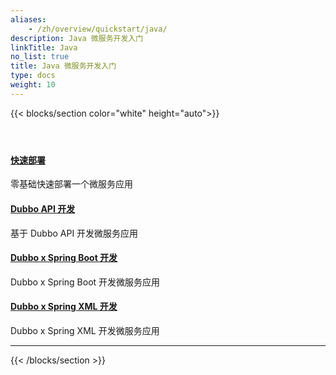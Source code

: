 ```yaml
---
aliases:
    - /zh/overview/quickstart/java/
description: Java 微服务开发入门
linkTitle: Java
no_list: true
title: Java 微服务开发入门
type: docs
weight: 10
---
```



{{< blocks/section color="white" height="auto">}}
<div class="td-content list-page">
    <div class="lead"></div><header class="article-meta">
    </header><div class="row">
    <div class="col-sm col-md-6 mb-4">
        <div class="h-100 card shadow" href="#">
            <div class="card-body">
                <h4 class="card-title">
                     <a href='{{< relref "./brief" >}}'>快速部署</a>
                </h4>
                <p>零基础快速部署一个微服务应用</p>
            </div>
        </div>
    </div>
    <div class="col-sm col-md-6 mb-4">
        <div class="h-100 card shadow" href="#">
            <div class="card-body">
                <h4 class="card-title">
                     <a href='{{< relref "./api" >}}'>Dubbo API 开发</a>
                </h4>
                <p>基于 Dubbo API 开发微服务应用</p>
            </div>
        </div>
    </div>
    <div class="col-sm col-md-6 mb-4">
        <div class="h-100 card shadow" href="#">
            <div class="card-body">
                <h4 class="card-title">
                     <a href='{{< relref "./spring-boot" >}}'>Dubbo x Spring Boot 开发</a>
                </h4>
                <p>Dubbo x Spring Boot 开发微服务应用</p>
            </div>
        </div>
    </div>
    <div class="col-sm col-md-6 mb-4">
        <div class="h-100 card shadow" href="#">
            <div class="card-body">
                <h4 class="card-title">
                     <a href='{{< relref "./spring-xml" >}}'>Dubbo x Spring XML 开发</a>
                </h4>
                <p>Dubbo x Spring XML 开发微服务应用</p>
            </div>
        </div>
    </div>
</div>
<hr>
</div>

{{< /blocks/section >}}